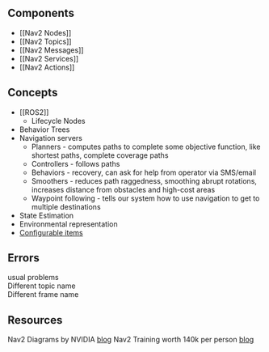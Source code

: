 
## Components
* [[Nav2 Nodes]]
* [[Nav2 Topics]]
* [[Nav2 Messages]]
* [[Nav2 Services]]
* [[Nav2 Actions]]


## Concepts
* [[ROS2]]
	* Lifecycle Nodes
* Behavior Trees
* Navigation servers
	* Planners - computes paths to complete some objective function, like shortest paths, complete coverage paths
	* Controllers - follows paths
	* Behaviors - recovery, can ask for help from operator via SMS/email
	* Smoothers - reduces path raggedness, smoothing abrupt rotations, increases distance from obstacles and high-cost areas
	* Waypoint following - tells our system how to use navigation to get to multiple destinations
* State Estimation
* Environmental representation
* [Configurable items](https://navigation.ros.org/configuration/index.html)


## Errors
usual problems  
Different topic name  
Different frame name

## Resources
Nav2 Diagrams by NVIDIA [blog](https://docs.omniverse.nvidia.com/app_isaacsim/app_isaacsim/tutorial_ros2_navigation.html)
Nav2 Training worth 140k per person [blog](https://www.theconstructsim.com/ros2-navigation-training/?utm_source=youtu.be/BmyCi2lcdJY&utm_medium=Description)